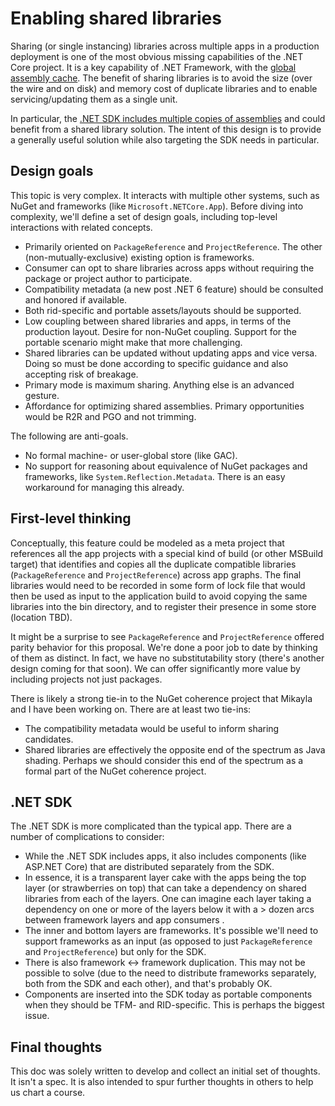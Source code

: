 # Enabling shared libraries

Sharing (or single instancing) libraries across multiple apps in a production deployment is one of the most obvious missing capabilities of the .NET Core project. It is a key capability of .NET Framework, with the [global assembly cache](https://docs.microsoft.com/en-us/dotnet/framework/app-domains/gac). The benefit of sharing libraries is to avoid the size (over the wire and on disk) and memory cost of duplicate libraries and to enable servicing/updating them as a single unit.

In particular, the [.NET SDK includes multiple copies of assemblies](https://github.com/dotnet/sdk/issues/16895) and could benefit from a shared library solution. The intent of this design is to provide a generally useful solution while also targeting the SDK needs in particular.

## Design goals

This topic is very complex. It interacts with multiple other systems, such as NuGet and frameworks (like `Microsoft.NETCore.App`). Before diving into complexity, we'll define a set of design goals, including top-level interactions with related concepts.

- Primarily oriented on `PackageReference` and `ProjectReference`. The other (non-mutually-exclusive) existing option is frameworks.
- Consumer can opt to share libraries across apps without requiring the package or project author to participate.
- Compatibility metadata (a new post .NET 6 feature) should be consulted and honored if available.
- Both rid-specific and portable assets/layouts should be supported.
- Low coupling between shared libraries and apps, in terms of the production layout. Desire for non-NuGet coupling. Support for the portable scenario might make that more challenging.
- Shared libraries can be updated without updating apps and vice versa. Doing so must be done according to specific guidance and also accepting risk of breakage.
- Primary mode is maximum sharing. Anything else is an advanced gesture.
- Affordance for optimizing shared assemblies. Primary opportunities would be R2R and PGO and not trimming.

The following are anti-goals.

- No formal machine- or user-global store (like GAC).
- No support for reasoning about equivalence of NuGet packages and frameworks, like `System.Reflection.Metadata`. There is an easy workaround for managing this already.

## First-level thinking

Conceptually, this feature could be modeled as a meta project that references all the app projects with a special kind of build (or other MSBuild target) that identifies and copies all the duplicate compatible libraries (`PackageReference` and `ProjectReference`) across app graphs. The final libraries would need to be recorded in some form of lock file that would then be used as input to the application build to avoid copying the same libraries into the bin directory, and to register their presence in some store (location TBD).

It might be a surprise to see `PackageReference` and `ProjectReference` offered parity behavior for this proposal. We're done a poor job to date by thinking of them as distinct. In fact, we have no substitutability story (there's another design coming for that soon). We can offer significantly more value by including projects not just packages.

There is likely a strong tie-in to the NuGet coherence project that Mikayla and I have been working on. There are at least two tie-ins:

- The compatibility metadata would be useful to inform sharing candidates.
- Shared libraries are effectively the opposite end of the spectrum as Java shading. Perhaps we should consider this end of the spectrum as a formal part of the NuGet coherence project.

## .NET SDK

The .NET SDK is more complicated than the typical app. There are a number of complications to consider:

- While the .NET SDK includes apps, it also includes components (like ASP.NET Core) that are distributed separately from the SDK. 
- In essence, it is a transparent layer cake with the apps being the top layer (or strawberries on top) that can take a dependency on shared libraries from each of the layers. One can imagine each layer taking a dependency on one or more of the layers below it with a > dozen arcs between framework layers and app consumers .
- The inner and bottom layers are frameworks. It's possible we'll need to support frameworks as an input (as opposed to just `PackageReference` and `ProjectReference`) but only for the SDK.
- There is also framework <-> framework duplication. This may not be possible to solve (due to the need to distribute frameworks separately, both from the SDK and each other), and that's probably OK.
- Components are inserted into the SDK today as portable components when they should be TFM- and RID-specific. This is perhaps the biggest issue.

## Final thoughts

This doc was solely written to develop and collect an initial set of thoughts. It isn't a spec. It is also intended to spur further thoughts in others to help us chart a course.
